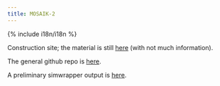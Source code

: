 ```yaml
---
title: MOSAIK-2
---
```


{% include i18n/i18n %}

Construction site; the material is still [here](https://www.tu.berlin/vsp/forschung/projekte/verkehrsmodell-ruhr) (with not much information).

The general github repo is [here](https://github.com/matsim-scenarios/matsim-metropole-ruhr).

A preliminary simwrapper output is [here](https://vsp.berlin/simwrapper/public/de/metropole-ruhr/metropole-ruhr-v1.0/output-preliminary-2023-11-28).
